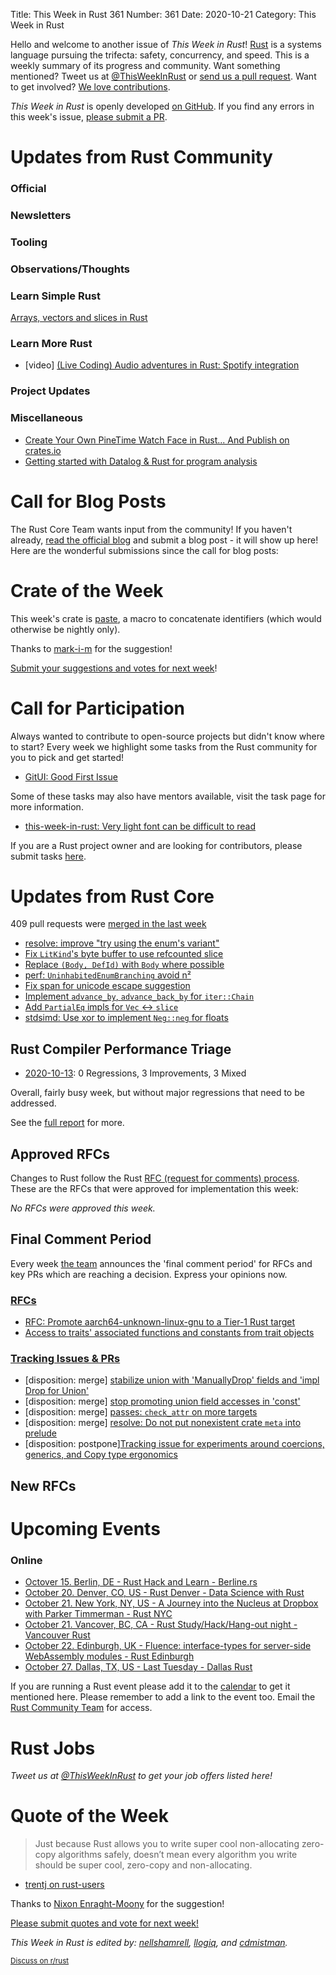 Title: This Week in Rust 361
Number: 361
Date: 2020-10-21
Category: This Week in Rust

Hello and welcome to another issue of *This Week in Rust*!
[Rust](http://rust-lang.org) is a systems language pursuing the trifecta: safety, concurrency, and speed.
This is a weekly summary of its progress and community.
Want something mentioned? Tweet us at [@ThisWeekInRust](https://twitter.com/ThisWeekInRust) or [send us a pull request](https://github.com/emberian/this-week-in-rust).
Want to get involved? [We love contributions](https://github.com/rust-lang/rust/blob/master/CONTRIBUTING.md).

*This Week in Rust* is openly developed [on GitHub](https://github.com/emberian/this-week-in-rust).
If you find any errors in this week's issue, [please submit a PR](https://github.com/emberian/this-week-in-rust/pulls).

# Updates from Rust Community

### Official

### Newsletters

### Tooling

### Observations/Thoughts

### Learn Simple Rust
[Arrays, vectors and slices in Rust](https://hashrust.com/blog/arrays-vectors-and-slices-in-rust/)

### Learn More Rust

* [video] [(Live Coding) Audio adventures in Rust: Spotify integration](https://youtu.be/5q4NB9WdYIo)

### Project Updates

### Miscellaneous
* [Create Your Own PineTime Watch Face in Rust... And Publish on crates.io](https://lupyuen.github.io/pinetime-rust-mynewt/articles/watchface)
* [Getting started with Datalog & Rust for program analysis](https://hexgolems.com/2020/10/getting-started-with-ddlog/)

# Call for Blog Posts

The Rust Core Team wants input from the community!
If you haven't already, [read the official blog](https://blog.rust-lang.org/2020/09/03/Planning-2021-Roadmap.html) and submit a blog post - it will show up here!
Here are the wonderful submissions since the call for blog posts:

# Crate of the Week

This week's crate is [paste](https://crates.io/crates/paste), a macro to concatenate identifiers (which would otherwise be nightly only).

Thanks to [mark-i-m](https://users.rust-lang.org/t/crate-of-the-week/2704/825) for the suggestion!

[Submit your suggestions and votes for next week][submit_crate]!

[submit_crate]: https://users.rust-lang.org/t/crate-of-the-week/2704

# Call for Participation

Always wanted to contribute to open-source projects but didn't know where to start?
Every week we highlight some tasks from the Rust community for you to pick and get started!

* [GitUI: Good First Issue](https://github.com/extrawurst/gitui/issues?q=is%3Aissue+is%3Aopen+label%3A%22good+first+issue%22)

Some of these tasks may also have mentors available, visit the task page for more information.

* [this-week-in-rust: Very light font can be difficult to read](https://github.com/rust-lang/this-week-in-rust/issues/708)

If you are a Rust project owner and are looking for contributors, please submit tasks [here][guidelines].

[guidelines]: https://users.rust-lang.org/t/twir-call-for-participation/4821

# Updates from Rust Core

409 pull requests were [merged in the last week][merged]

[merged]: https://github.com/search?q=is%3Apr+org%3Arust-lang+is%3Amerged+merged%3A2020-10-05..2020-10-12

* [resolve: improve "try using the enum's variant"](https://github.com/rust-lang/rust/pull/77341)
* [Fix `LitKind`'s byte buffer to use refcounted slice](https://github.com/rust-lang/rust/pull/77560)
* [Replace `(Body, DefId)` with `Body` where possible](https://github.com/rust-lang/rust/pull/77552)
* [perf: `UninhabitedEnumBranching` avoid n²](https://github.com/rust-lang/rust/pull/77597)
* [Fix span for unicode escape suggestion](https://github.com/rust-lang/rust/pull/77587)
* [Implement `advance_by`, `advance_back_by` for `iter::Chain`](https://github.com/rust-lang/rust/pull/77594)
* [Add `PartialEq` impls for `Vec` ↔ `slice`](https://github.com/rust-lang/rust/pull/74194)
* [stdsimd: Use xor to implement `Neg::neg` for floats](https://github.com/rust-lang/stdsimd/pull/31)

## Rust Compiler Performance Triage

* [2020-10-13](https://github.com/rust-lang/rustc-perf/blob/master/triage/2020-10-13.md):
0 Regressions, 3 Improvements, 3 Mixed

Overall, fairly busy week, but without major regressions that need to be addressed.

See the [full report](https://github.com/rust-lang/rustc-perf/blob/master/triage/2020-10-13.md) for more.

## Approved RFCs

Changes to Rust follow the Rust [RFC (request for comments) process](https://github.com/rust-lang/rfcs#rust-rfcs). These
are the RFCs that were approved for implementation this week:

*No RFCs were approved this week.*

## Final Comment Period

Every week [the team](https://www.rust-lang.org/team.html) announces the
'final comment period' for RFCs and key PRs which are reaching a
decision. Express your opinions now.

### [RFCs](https://github.com/rust-lang/rfcs/labels/final-comment-period)
* [RFC: Promote aarch64-unknown-linux-gnu to a Tier-1 Rust target](https://github.com/rust-lang/rfcs/pull/2959)
* [Access to traits' associated functions and constants from trait objects](https://github.com/rust-lang/rfcs/pull/2886)

### [Tracking Issues & PRs](https://github.com/rust-lang/rust/labels/final-comment-period)

* [disposition: merge] [stabilize union with 'ManuallyDrop' fields and 'impl Drop for Union'](https://github.com/rust-lang/rust/pull/77547)
* [disposition: merge] [stop promoting union field accesses in 'const'](https://github.com/rust-lang/rust/pull/77526)
* [disposition: merge] [passes: `check_attr` on more targets](https://github.com/rust-lang/rust/pull/77015)
* [disposition: merge] [resolve: Do not put nonexistent crate `meta` into prelude](https://github.com/rust-lang/rust/pull/75802)
* [disposition: postpone][Tracking issue for experiments around coercions, generics, and Copy type ergonomics](https://github.com/rust-lang/rust/issues/44619)

## New RFCs


# Upcoming Events

### Online
* [Octover 15. Berlin, DE - Rust Hack and Learn - Berline.rs](https://www.meetup.com/opentechschool-berlin/events/txcprrybcnbtb/)
* [October 20. Denver, CO, US - Rust Denver - Data Science with Rust](https://www.meetup.com/Rust-Boulder-Denver/events/272996842/)
* [October 21. New York, NY, US - A Journey into the Nucleus at Dropbox with Parker Timmerman - Rust NYC](https://www.meetup.com/Rust-NYC/events/273887563)
* [October 21. Vancover, BC, CA - Rust Study/Hack/Hang-out night - Vancouver Rust](https://www.meetup.com/Vancouver-Rust/events/cxrtxrybcnbcc/)
* [October 22. Edinburgh, UK - Fluence: interface-types for server-side WebAssembly modules - Rust Edinburgh](https://www.meetup.com/rust-edi/events/273685985)
* [October 27. Dallas, TX, US - Last Tuesday - Dallas Rust](https://www.meetup.com/Dallas-Rust/events/jqxqwrybcnbkc/)

If you are running a Rust event please add it to the [calendar] to get
it mentioned here. Please remember to add a link to the event too.
Email the [Rust Community Team][community] for access.

[calendar]: https://www.google.com/calendar/embed?src=apd9vmbc22egenmtu5l6c5jbfc%40group.calendar.google.com
[community]: mailto:community-team@rust-lang.org

# Rust Jobs

*Tweet us at [@ThisWeekInRust](https://twitter.com/ThisWeekInRust) to get your job offers listed here!*

# Quote of the Week

> Just because Rust allows you to write super cool non-allocating zero-copy algorithms safely, doesn’t mean every algorithm you write should be super cool, zero-copy and non-allocating.

- [trentj on rust-users](https://users.rust-lang.org/t/feeling-rust-is-so-difficult/29962/15)

Thanks to [Nixon Enraght-Moony](https://users.rust-lang.org/t/twir-quote-of-the-week/328/948) for the suggestion!

[Please submit quotes and vote for next week!](https://users.rust-lang.org/t/twir-quote-of-the-week/328)

*This Week in Rust is edited by: [nellshamrell](https://github.com/nellshamrell), [llogiq](https://github.com/llogiq), and [cdmistman](https://github.com/cdmistman).*

<small>[Discuss on r/rust](https://www.reddit.com/r/rust/comments/iu3ge0/this_week_in_rust_356/)</small>
